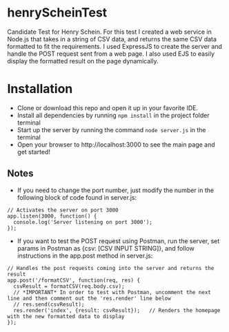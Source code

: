 # henryScheinTest

Candidate Test for Henry Schein. For this test I created a web service in Node.js that takes in a string of CSV data, and returns the
same CSV data formatted to fit the requirements. I used ExpressJS to create the server and handle the POST request sent from a web page.
I also used EJS to easily display the formatted result on the page dynamically.

# Installation

- Clone or download this repo and open it up in your favorite IDE. 
- Install all dependencies by running `npm install` in the project folder terminal
- Start up the server by running the command `node server.js` in the terminal
- Open your browser to http://localhost:3000 to see the main page and get started!

## Notes

- If you need to change the port number, just modify the number in the following block of code found in server.js:
```
// Activates the server on port 3000
app.listen(3000, function() {
  console.log('Server listening on port 3000');
});
```
- If you want to test the POST request using Postman, run the server, set params in Postman as {csv: [CSV INPUT STRING]}, 
and follow instructions in the app.post method in server.js:
```
// Handles the post requests coming into the server and returns the result
app.post('/formatCSV', function(req, res) {
  csvResult = formatCSV(req.body.csv);
  // *IMPORTANT* In order to test with Postman, uncomment the next line and then comment out the 'res.render' line below
  // res.send(csvResult);
  res.render('index', {result: csvResult});   // Renders the homepage with the new formatted data to display
});
```
